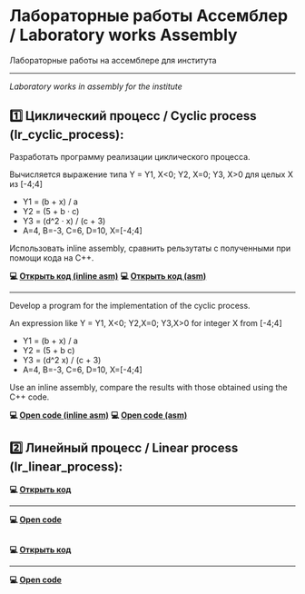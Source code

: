 # Лабораторные работы Ассемблер / Laboratory works Assembly
Лабораторные работы на ассемблере для института
____
*Laboratory works in assembly for the institute*


## 1️⃣ Циклический процесс / Cyclic process (lr_сyclic_process):

Разработать программу реализации циклического процесса.

Вычисляется выражение типа Y = Y1, X<0; Y2, X=0; Y3, X>0 для целых X из [-4;4]

- Y1 = (b + x) / a
- Y2 = (5 + b · c)
- Y3 = (d^2 · x) / (c + 3)
- A=4, B=-3, C=6, D=10, X=[-4;4]

Использовать inline assembly, сравнить рельзутаты с полученными при помощи кода на C++.

**💻 [Открыть код (inline asm)](https://github.com/countsheeptosleep/laboratory_works_asm/blob/main/lr_calculate_expression.cpp)**
**💻 [Открыть код (asm)](https://github.com/countsheeptosleep/laboratory_works_asm/blob/main/lr_calculate_expression.asm)**
____

Develop a program for the implementation of the cyclic process.

An expression like Y = Y1, X<0; Y2,X=0; Y3,X>0 for integer X from [-4;4]

- Y1 = (b + x) / a
- Y2 = (5 + b c)
- Y3 = (d^2 x) / (c + 3)
- A=4, B=-3, C=6, D=10, X=[-4;4]

Use an inline assembly, compare the results with those obtained using the C++ code.

**💻 [Open code (inline asm)](https://github.com/countsheeptosleep/laboratory_works_asm/blob/main/lr_calculate_expression.cpp)**
**💻 [Open code (asm)](https://github.com/countsheeptosleep/laboratory_works_asm/blob/main/lr_calculate_expression.asm)**

## 

## 2️⃣ Линейный процесс / Linear process (lr_linear_process):
**💻 [Открыть код]()**
____


**💻 [Open code]()**


## 


**💻 [Открыть код]()**
____


**💻 [Open code]()**
